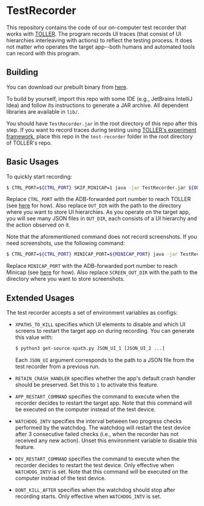 # TestRecorder

This repository contains the code of our on-computer test recorder that works with [TOLLER](https://github.com/TOLLER-Android/main). The program records UI traces (that consist of UI hierarchies interleaving with actions) to reflect the testing process. It does not matter who operates the target app--both humans and automated tools can record with this program.

## Building

You can download our prebuilt binary from [here](https://drive.google.com/drive/folders/1bYFwOuy4s3Pn3xRw7X5qIlphCBe8mDYe).

To build by yourself, import this repo with some IDE (e.g., JetBrains IntelliJ Idea) and follow its instructions to generate a JAR archive. All dependent libraries are available in `lib/`.

You should have `TestRecorder.jar` in the root directory of this repo after this step. If you want to record traces during testing using [TOLLER's experiment framework](https://github.com/TOLLER-Android/main), place this repo in the `test-recorder` folder in the root directory of TOLLER's repo.

## Basic Usages

To quickly start recording:

```bash
$ CTRL_PORT=${CTRL_PORT} SKIP_MINICAP=1 java -jar TestRecorder.jar ${OUT_DIR}
```

Replace `CTRL_PORT` with the ADB-forwarded port number to reach TOLLER (see [here](https://github.com/TOLLER-Android/main/blob/main/USAGES.md) for how). Also replace `OUT_DIR` with the path to the directory where you want to store UI hierarchies. As you operate on the target app, you will see many JSON files in `OUT_DIR`, each consists of a UI hierarchy and the action observed on it.

Note that the aforementioned command does not record screenshots. If you need screenshots, use the following command:

```bash
$ CTRL_PORT=${CTRL_PORT} MINICAP_PORT=${MINICAP_PORT} java -jar TestRecorder.jar ${OUT_DIR} ${SCREEN_OUT_DIR}
```

Replace `MINICAP_PORT` with the ADB-forwarded port number to reach Minicap (see [here](https://github.com/VET-UI-Testing/minicap) for how). Also replace `SCREEN_OUT_DIR` with the path to the directory where you want to store screenshots.

## Extended Usages

The test recorder accepts a set of environment variables as configs:

* `XPATHS_TO_KILL` specifies which UI elements to disable and which UI screens to restart the target app on during recording. You can generate this value with:

  ```bash
  $ python3 get-source-xpath.py JSON_UI_1 [JSON_UI_2 ...]
  ```
  Each `JSON_UI` argument corresponds to the path to a JSON file from the test recorder from a previous run.
* `RETAIN_CRASH_HANDLER` specifies whether the app's default crash handler should be preserved. Set this to `1` to activate this feature.
* `APP_RESTART_COMMAND` specifies the command to execute when the recorder decides to restart the target app. Note that this command will be executed on the computer instead of the test device.
* `WATCHDOG_INTV` specifies the interval between two progress checks performed by the watchdog. The watchdog will restart the test device after 3 consecutive failed checks (i.e., when the recorder has not received any new action). Unset this environment variable to disable this feature.
* `DEV_RESTART_COMMAND` specifies the command to execute when the recorder decides to restart the test device. Only effective when `WATCHDOG_INTV` is set. Note that this command will be executed on the computer instead of the test device.
* `DONT_KILL_AFTER` specifies when the watchdog should stop after recording starts. Only effective when `WATCHDOG_INTV` is set.